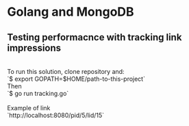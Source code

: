 # Golang and MongoDB
## Testing performacnce with tracking link impressions
<br />
To run this solution, clone repository and:<br />
`$ export GOPATH=$HOME/path-to-this-project`<br />
Then<br />
`$ go run tracking.go`<br />
<br />
Example of link<br />
`http://localhost:8080/pid/5/lid/15`<br />
